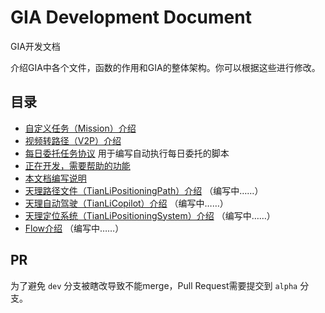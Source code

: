# GIA Development Document

GIA开发文档

介绍GIA中各个文件，函数的作用和GIA的整体架构。你可以根据这些进行修改。

## 目录 <!-- {docsify-ignore} -->

- [自定义任务（Mission）介绍](mission.md)
- [视频转路径（V2P）介绍](video2path.md)
- [每日委托任务协议](commission.md) 用于编写自动执行每日委托的脚本
- [正在开发，需要帮助的功能](need_help.md)
- [本文档编写说明](write_doc.md)
- [天理路径文件（TianLiPositioningPath）介绍](TianLiPositioningPath.md) （编写中……）
- [天理自动驾驶（TianLiCopilot）介绍](TianLiCopilot.md) （编写中……）
- [天理定位系统（TianLiPositioningSystem）介绍](TianLiPositioningSystem.md) （编写中……）
- [Flow介绍](flow.md) （编写中……）

## PR <!-- {docsify-ignore} -->

为了避免 `dev` 分支被瞎改导致不能merge，Pull Request需要提交到 `alpha` 分支。
